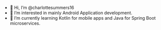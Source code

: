 - 👋 Hi, I’m @charlottesummers16
- 👀 I’m interested in mainly Android Application development.
- 🌱 I’m currently learning Kotlin for mobile apps and Java for Spring Boot microservices.
<!---
- 💞️ I’m looking to collaborate on ...
- 📫 How to reach me ...
--->

<!---
charlottesummers16/charlottesummers16 is a ✨ special ✨ repository because its `README.md` (this file) appears on your GitHub profile.
You can click the Preview link to take a look at your changes.
--->

